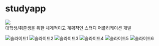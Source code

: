 # studyapp
<img src="https://img.shields.io/badge/Android Studio-3DDC84?style=flate&logo=Android Studio&logoColor=white"/></a>
</br>
대학생/취준생을 위한 체계적이고 계획적인 스터디 어플리케이션 개발 


![슬라이드1](https://github.com/lakedata/studyapp/assets/94455716/8c1e9df3-ab2f-42b9-81dc-8ae45a567551)
![슬라이드2](https://github.com/lakedata/studyapp/assets/94455716/ebcb9091-03df-4b91-ace5-29c386892920)
![슬라이드3](https://github.com/lakedata/studyapp/assets/94455716/adf42b96-401d-4a2e-ae75-44c9f246b3ea)
![슬라이드4](https://github.com/lakedata/studyapp/assets/94455716/c8bde869-8e01-4903-b0e4-a823b28b9afb)
![슬라이드5](https://github.com/lakedata/studyapp/assets/94455716/e01bbeee-5e40-407c-83c6-32e097ed33ea)
![슬라이드6](https://github.com/lakedata/studyapp/assets/94455716/ff36a2ea-0223-48c5-b8f0-fa5a9e79b1ee)
